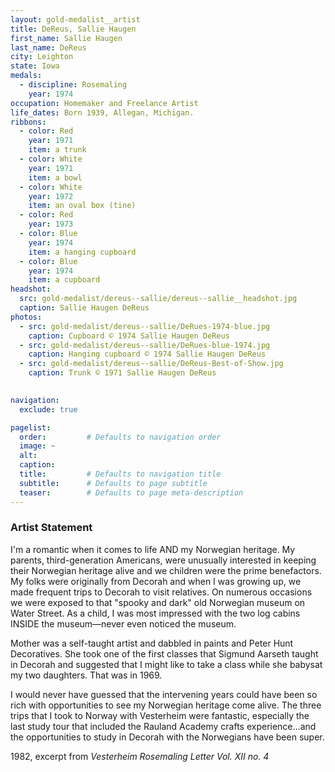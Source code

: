 ```yaml
---
layout: gold-medalist__artist
title: DeReus, Sallie Haugen
first_name: Sallie Haugen
last_name: DeReus
city: Leighton
state: Iowa
medals: 
  - discipline: Rosemaling
    year: 1974
occupation: Homemaker and Freelance Artist
life_dates: Born 1939, Allegan, Michigan.
ribbons:
  - color: Red
    year: 1971
    item: a trunk
  - color: White
    year: 1971
    item: a bowl
  - color: White
    year: 1972
    item: an oval box (tine)
  - color: Red
    year: 1973
  - color: Blue  
    year: 1974
    item: a hanging cupboard
  - color: Blue
    year: 1974
    item: a cupboard
headshot:
  src: gold-medalist/dereus--sallie/dereus--sallie__headshot.jpg
  caption: Sallie Haugen DeReus
photos:
  - src: gold-medalist/dereus--sallie/DeRues-1974-blue.jpg
    caption: Cupboard © 1974 Sallie Haugen DeReus
  - src: gold-medalist/dereus--sallie/DeRues-blue-1974.jpg
    caption: Hanging cupboard © 1974 Sallie Haugen DeReus
  - src: gold-medalist/dereus--sallie/DeReus-Best-of-Show.jpg
    caption: Trunk © 1971 Sallie Haugen DeReus

  
navigation:
  exclude: true

pagelist:
  order:         # Defaults to navigation order  
  image: ~
  alt:
  caption:
  title:         # Defaults to navigation title
  subtitle:      # Defaults to page subtitle
  teaser:        # Defaults to page meta-description  
---
```

### Artist Statement

I'm a romantic when it comes to life AND my Norwegian heritage. My parents, third-generation Americans, were unusually interested in keeping their Norwegian heritage alive and we children were the prime benefactors. My folks were originally from Decorah and when I was growing up, we made frequent trips to Decorah to visit relatives. On numerous occasions we were exposed to that "spooky and dark" old Norwegian museum on Water Street. As a child, I was most impressed with the two log cabins INSIDE the museum—never even noticed the museum.

Mother was a self-taught artist and dabbled in paints and Peter Hunt Decoratives. She took one of the first classes that Sigmund Aarseth taught in Decorah and suggested that I might like to take a class while she babysat my two daughters. That was in 1969.

I would never have guessed that the intervening years could have been so rich with opportunities to see my Norwegian heritage come alive. The three trips that I took to Norway with Vesterheim were fantastic, especially the last study tour that included the Rauland Academy crafts experience...and the opportunities to study in Decorah with the Norwegians have been super.

1982, excerpt from _Vesterheim Rosemaling Letter Vol. XII no. 4_ 
